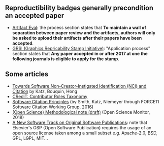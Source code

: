 ## Reproductibility badges generally precondition an accepted paper
 * [Artifact Eval](https://www.artifact-eval.org/about.html): the process section
   states that __To maintain a wall of separation between paper review and the
   artifacts, authors will only be asked to upload their artifacts after their
   papers have been accepted__.
 * [GRSI (Graphics Repricability Stamp Initiative)](http://www.replicabilitystamp.org/):
   "Application process" section states that __Any paper accepted in or after 2017 at
   one the following journals is eligible to apply for the stamp__.
   
## Some articles
 * [Towards Software Non-Creator-Instigated Identification (NCI) and Citation](https://danielskatzblog.wordpress.com/2019/03/05/towards-software-non-creator-instigated-identification-nci-and-citation/) by Katz, Bouquin, Hong
 * [CRediT: Contributor Roles Taxonomy](https://casrai.org/credit/)
 * [Software Citation Principles](https://www.force11.org/software-citation-principles) (by Smith, Katz, Niemeyer through FORCE11 Software Citation Working Group, 2016)
 * [(Open Science) Methodological note (draft)](https://ec.europa.eu/info/sites/info/files/open_science_monitor_methodological_note_v2.pdf) (Open Science Monitor, 2018)
 * [A New Software Track on Original Software Publications](https://www.journals.elsevier.com/science-of-computer-programming/call-for-software/a-new-software-track-on-original-software-publications-scico): 
   note that Elsevier's OSP (Open Software Publication) requires the usage of an open
   source license taken among a small subset e.g. Apache-2.0, BSD, GPL, LGPL, MIT... 
